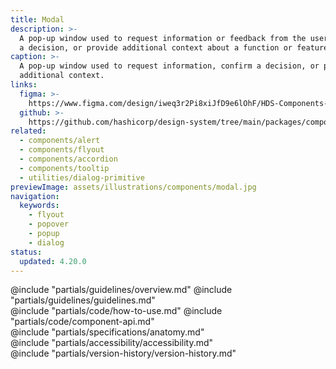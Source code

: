 ```yaml
---
title: Modal
description: >-
  A pop-up window used to request information or feedback from the user, confirm
  a decision, or provide additional context about a function or feature.
caption: >-
  A pop-up window used to request information, confirm a decision, or provide
  additional context.
links:
  figma: >-
    https://www.figma.com/design/iweq3r2Pi8xiJfD9e6lOhF/HDS-Components-v2.0?node-id=67199-34072&t=w8xQlWxzH7bwXLe2-1
  github: >-
    https://github.com/hashicorp/design-system/tree/main/packages/components/src/components/hds/modal
related:
  - components/alert
  - components/flyout
  - components/accordion
  - components/tooltip
  - utilities/dialog-primitive
previewImage: assets/illustrations/components/modal.jpg
navigation:
  keywords:
    - flyout
    - popover
    - popup
    - dialog
status:
  updated: 4.20.0
---
```


<section data-tab="Guidelines">
  @include "partials/guidelines/overview.md"
  @include "partials/guidelines/guidelines.md"
</section>

<section data-tab="Code">
  @include "partials/code/how-to-use.md"
  @include "partials/code/component-api.md"
</section>

<section data-tab="Specifications">
  @include "partials/specifications/anatomy.md"
</section>

<section data-tab="Accessibility">
  @include "partials/accessibility/accessibility.md"
</section>

<section data-tab="Version history">
  @include "partials/version-history/version-history.md"
</section>
